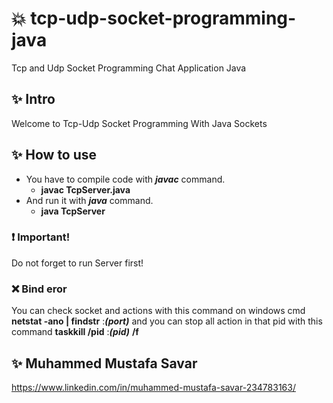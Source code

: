 # :boom: tcp-udp-socket-programming-java
Tcp and Udp Socket Programming Chat Application Java

## :sparkles: Intro
Welcome to Tcp-Udp Socket Programming With Java Sockets

## :sparkles: How to use
- You have to compile code with ***javac*** command.
  - **javac TcpServer.java** 
- And run it with ***java*** command.
  - **java TcpServer**

### :exclamation: Important!
Do not forget to run Server first!

### :x: Bind eror
You can check socket and actions with this command on windows cmd
**netstat -ano | findstr** :***(port)***
and you can stop all action in that pid with this command
**taskkill /pid** :***(pid)*** **/f**

## :sparkles: Muhammed Mustafa Savar 
https://www.linkedin.com/in/muhammed-mustafa-savar-234783163/

        

